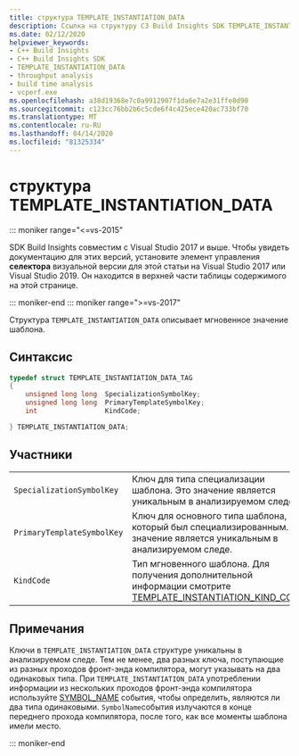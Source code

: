 ```yaml
---
title: структура TEMPLATE_INSTANTIATION_DATA
description: Ссылка на структуру СЗ Build Insights SDK TEMPLATE_INSTANTIATION_DATA.
ms.date: 02/12/2020
helpviewer_keywords:
- C++ Build Insights
- C++ Build Insights SDK
- TEMPLATE_INSTANTIATION_DATA
- throughput analysis
- build time analysis
- vcperf.exe
ms.openlocfilehash: a38d19368e7c0a9912907f1da6e7a2e31ffe8d90
ms.sourcegitcommit: c123cc76bb2b6c5cde6f4c425ece420ac733bf70
ms.translationtype: MT
ms.contentlocale: ru-RU
ms.lasthandoff: 04/14/2020
ms.locfileid: "81325334"
---
```

# <a name="template_instantiation_data-structure"></a>структура TEMPLATE_INSTANTIATION_DATA

::: moniker range="<=vs-2015"

SDK Build Insights совместим с Visual Studio 2017 и выше. Чтобы увидеть документацию для этих версий, установите элемент управления **селектора** визуальной версии для этой статьи на Visual Studio 2017 или Visual Studio 2019. Он находится в верхней части таблицы содержимого на этой странице.

::: moniker-end
::: moniker range=">=vs-2017"

Структура `TEMPLATE_INSTANTIATION_DATA` описывает мгновенное значение шаблона.

## <a name="syntax"></a>Синтаксис

```cpp
typedef struct TEMPLATE_INSTANTIATION_DATA_TAG
{
    unsigned long long  SpecializationSymbolKey;
    unsigned long long  PrimaryTemplateSymbolKey;
    int                 KindCode;

} TEMPLATE_INSTANTIATION_DATA;
```

## <a name="members"></a>Участники

|  |  |
|--|--|
| `SpecializationSymbolKey` | Ключ для типа специализации шаблона. Это значение является уникальным в анализируемом следе. |
| `PrimaryTemplateSymbolKey` | Ключ для основного типа шаблона, который был специализированным. Это значение является уникальным в анализируемом следе. |
| `KindCode` | Тип мгновенного шаблона. Для получения дополнительной информации смотрите [TEMPLATE_INSTANTIATION_KIND_CODE](template-instantiation-kind-code-enum.md). |

## <a name="remarks"></a>Примечания

Ключи в `TEMPLATE_INSTANTIATION_DATA` структуре уникальны в анализируемом следе. Тем не менее, два разных ключа, поступающие из разных проходов фронт-энда компилятора, могут указывать на два одинаковых типа. При `TEMPLATE_INSTANTIATION_DATA` употреблении информации из нескольких проходов фронт-энда компилятора используйте [SYMBOL_NAME](../event-table.md#symbol-name) события, чтобы определить, являются ли два типа одинаковыми. `SymbolName`события излучаются в конце переднего прохода компилятора, после того, как все моменты шаблона имели место.

::: moniker-end
